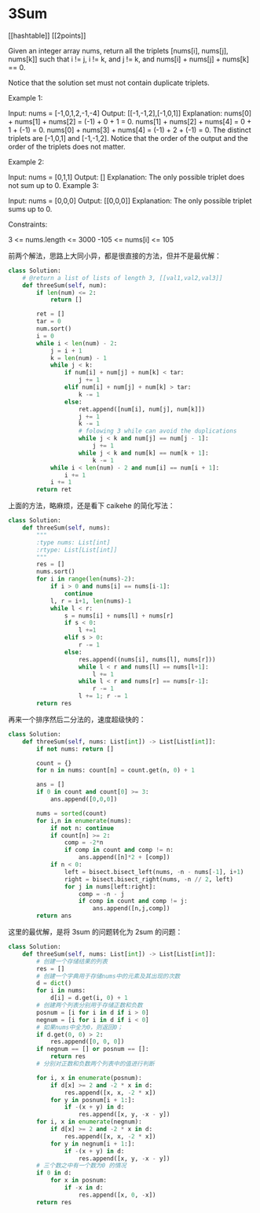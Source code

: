 # 3Sum

[[hashtable]]  [[2points]]

Given an integer array nums, return all the triplets [nums[i], nums[j], nums[k]] such that i != j, i != k, and j != k, and nums[i] + nums[j] + nums[k] == 0.

Notice that the solution set must not contain duplicate triplets.

Example 1:

Input: nums = [-1,0,1,2,-1,-4]
Output: [[-1,-1,2],[-1,0,1]]
Explanation: 
nums[0] + nums[1] + nums[2] = (-1) + 0 + 1 = 0.
nums[1] + nums[2] + nums[4] = 0 + 1 + (-1) = 0.
nums[0] + nums[3] + nums[4] = (-1) + 2 + (-1) = 0.
The distinct triplets are [-1,0,1] and [-1,-1,2].
Notice that the order of the output and the order of the triplets does not matter.

Example 2:

Input: nums = [0,1,1]
Output: []
Explanation: The only possible triplet does not sum up to 0.
Example 3:

Input: nums = [0,0,0]
Output: [[0,0,0]]
Explanation: The only possible triplet sums up to 0.

Constraints:

3 <= nums.length <= 3000
-105 <= nums[i] <= 105

前两个解法，思路上大同小异，都是很直接的方法，但并不是最优解：

```python
class Solution:
    # @return a list of lists of length 3, [[val1,val2,val3]]
    def threeSum(self, num):
        if len(num) <= 2:
            return []

        ret = []
        tar = 0
        num.sort()
        i = 0
        while i < len(num) - 2:
            j = i + 1
            k = len(num) - 1
            while j < k:
                if num[i] + num[j] + num[k] < tar:
                    j += 1
                elif num[i] + num[j] + num[k] > tar:
                    k -= 1
                else:
                    ret.append([num[i], num[j], num[k]])
                    j += 1
                    k -= 1
                    # folowing 3 while can avoid the duplications
                    while j < k and num[j] == num[j - 1]:
                        j += 1
                    while j < k and num[k] == num[k + 1]:
                        k -= 1
            while i < len(num) - 2 and num[i] == num[i + 1]:
                i += 1
            i += 1
        return ret
```

上面的方法，略麻烦，还是看下 caikehe 的简化写法：

```Python
class Solution:
    def threeSum(self, nums):
        """
        :type nums: List[int]
        :rtype: List[List[int]]
        """
        res = []
        nums.sort()
        for i in range(len(nums)-2):
            if i > 0 and nums[i] == nums[i-1]:
                continue
            l, r = i+1, len(nums)-1
            while l < r:
                s = nums[i] + nums[l] + nums[r]
                if s < 0:
                    l +=1
                elif s > 0:
                    r -= 1
                else:
                    res.append((nums[i], nums[l], nums[r]))
                    while l < r and nums[l] == nums[l+1]:
                        l += 1
                    while l < r and nums[r] == nums[r-1]:
                        r -= 1
                    l += 1; r -= 1
        return res
```

再来一个排序然后二分法的，速度超级快的：

```Python
class Solution:
    def threeSum(self, nums: List[int]) -> List[List[int]]:
        if not nums: return []

        count = {}
        for n in nums: count[n] = count.get(n, 0) + 1

        ans = []
        if 0 in count and count[0] >= 3:
            ans.append([0,0,0])

        nums = sorted(count)
        for i,n in enumerate(nums):
            if not n: continue
            if count[n] >= 2:
                comp = -2*n
                if comp in count and comp != n:
                    ans.append([n]*2 + [comp])
            if n < 0:
                left = bisect.bisect_left(nums, -n - nums[-1], i+1)
                right = bisect.bisect_right(nums, -n // 2, left)
                for j in nums[left:right]:
                    comp = -n - j
                    if comp in count and comp != j:
                        ans.append([n,j,comp])
        return ans
```

这里的最优解，是将 3sum 的问题转化为 2sum 的问题：

```Python
class Solution:
    def threeSum(self, nums: List[int]) -> List[List[int]]:
        # 创建一个存储结果的列表
        res = []
        # 创建一个字典用于存储nums中的元素及其出现的次数
        d = dict()
        for i in nums:
            d[i] = d.get(i, 0) + 1
        # 创建两个列表分别用于存储正数和负数
        posnum = [i for i in d if i > 0]
        negnum = [i for i in d if i < 0]
        # 如果nums中全为0，则返回0；
        if d.get(0, 0) > 2:
            res.append([0, 0, 0])
        if negnum == [] or posnum == []:
            return res
        # 分别对正数和负数两个列表中的值进行判断

        for i, x in enumerate(posnum):
            if d[x] >= 2 and -2 * x in d:
                res.append([x, x, -2 * x])
            for y in posnum[i + 1:]:
                if -(x + y) in d:
                    res.append([x, y, -x - y])
        for i, x in enumerate(negnum):
            if d[x] >= 2 and -2 * x in d:
                res.append([x, x, -2 * x])
            for y in negnum[i + 1:]:
                if -(x + y) in d:
                    res.append([x, y, -x - y])
        # 三个数之中有一个数为0 的情况
        if 0 in d:
            for x in posnum:
                if -x in d:
                    res.append([x, 0, -x])
        return res
```
